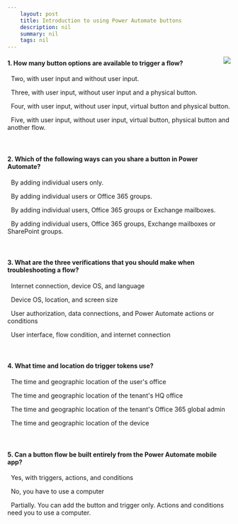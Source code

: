 ```yaml
---
    layout: post
    title: Introduction to using Power Automate buttons  
    description: nil
    summary: nil
    tags: nil
---
```



 <a target="_blank" href="https://docs.microsoft.com/en-us/learn/modules/intro-power-automate-buttons/8-check/"><i class="fas fa-external-link-alt"></i> </a>
 <img align="right" src="https://docs.microsoft.com/en-us/learn/achievements/intro-power-automate-buttons.svg">
####  1. How many button options are available to trigger a flow?


<i class='far fa-square'></i> &nbsp;&nbsp;Two, with user input and without user input.

<i class='fas fa-check-square' style='color: Dodgerblue;'></i> &nbsp;&nbsp;Three, with user input, without user input and a physical button.

<i class='far fa-square'></i> &nbsp;&nbsp;Four, with user input, without user input, virtual button and physical button.

<i class='far fa-square'></i> &nbsp;&nbsp;Five, with user input, without user input, virtual button, physical button and another flow.
<br />
<br />
<br />

####  2. Which of the following ways can you share a button in Power Automate?


<i class='far fa-square'></i> &nbsp;&nbsp;By adding individual users only.

<i class='fas fa-check-square' style='color: Dodgerblue;'></i> &nbsp;&nbsp;By adding individual users or Office 365 groups.

<i class='far fa-square'></i> &nbsp;&nbsp;By adding individual users, Office 365 groups or Exchange mailboxes.

<i class='far fa-square'></i> &nbsp;&nbsp;By adding individual users, Office 365 groups, Exchange mailboxes or SharePoint groups.
<br />
<br />
<br />

####  3. What are the three verifications that you should make when troubleshooting a flow?


<i class='far fa-square'></i> &nbsp;&nbsp;Internet connection, device OS, and language

<i class='far fa-square'></i> &nbsp;&nbsp;Device OS, location, and screen size

<i class='fas fa-check-square' style='color: Dodgerblue;'></i> &nbsp;&nbsp;User authorization, data connections, and Power Automate actions or conditions

<i class='far fa-square'></i> &nbsp;&nbsp;User interface, flow condition, and internet connection
<br />
<br />
<br />

####  4. What time and location do trigger tokens use?


<i class='far fa-square'></i> &nbsp;&nbsp;The time and geographic location of the user's office

<i class='far fa-square'></i> &nbsp;&nbsp;The time and geographic location of the tenant's HQ office

<i class='far fa-square'></i> &nbsp;&nbsp;The time and geographic location of the tenant's Office 365 global admin

<i class='fas fa-check-square' style='color: Dodgerblue;'></i> &nbsp;&nbsp;The time and geographic location of the device
<br />
<br />
<br />

####  5. Can a button flow be built entirely from the Power Automate mobile app?


<i class='fas fa-check-square' style='color: Dodgerblue;'></i> &nbsp;&nbsp;Yes, with triggers, actions, and conditions

<i class='far fa-square'></i> &nbsp;&nbsp;No, you have to use a computer

<i class='far fa-square'></i> &nbsp;&nbsp;Partially. You can add the button and trigger only. Actions and conditions need you to use a computer.
<br />
<br />
<br />
